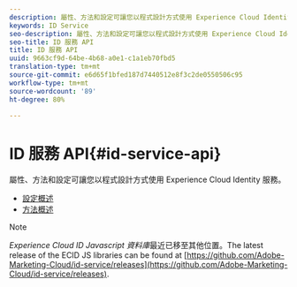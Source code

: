 ```yaml
---
description: 屬性、方法和設定可讓您以程式設計方式使用 Experience Cloud Identity 服務。
keywords: ID Service
seo-description: 屬性、方法和設定可讓您以程式設計方式使用 Experience Cloud Identity 服務。
seo-title: ID 服務 API
title: ID 服務 API
uuid: 9663cf9d-64be-4b68-a0e1-c1a1eb70fbd5
translation-type: tm+mt
source-git-commit: e6d65f1bfed187d7440512e8f3c2de0550506c95
workflow-type: tm+mt
source-wordcount: '89'
ht-degree: 80%

---
```



# ID 服務 API{#id-service-api}

屬性、方法和設定可讓您以程式設計方式使用 Experience Cloud Identity 服務。

* [設定概述](function-vars/function-vars.md)
* [方法概述](get-set/get-set.md)

>[!NOTE]
>
>*Experience Cloud ID Javascript 資料庫*&#x200B;最近已移至其他位置。The latest release of the ECID JS libraries can be found at [https://github.com/Adobe-Marketing-Cloud/id-service/releases](https://github.com/Adobe-Marketing-Cloud/id-service/releases).

